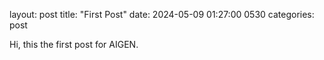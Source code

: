 layout: post
title: "First Post"
date: 2024-05-09 01:27:00 0530
categories: post


Hi, this the first post for AIGEN.
